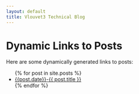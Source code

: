 ```yaml
---
layout: default
title: Vlouvet3 Technical Blog
---
```


<link rel="shortcut icon" type="image/png" href="/docs/assets/favicon.ico">

# Dynamic Links to Posts

Here are some dynamically generated links to posts:

<ul>
{% for post in site.posts %}
  <li><a href="{{ post.url }}">{{post.date}}-{{ post.title }}</a></li>
{% endfor %}
</ul>
